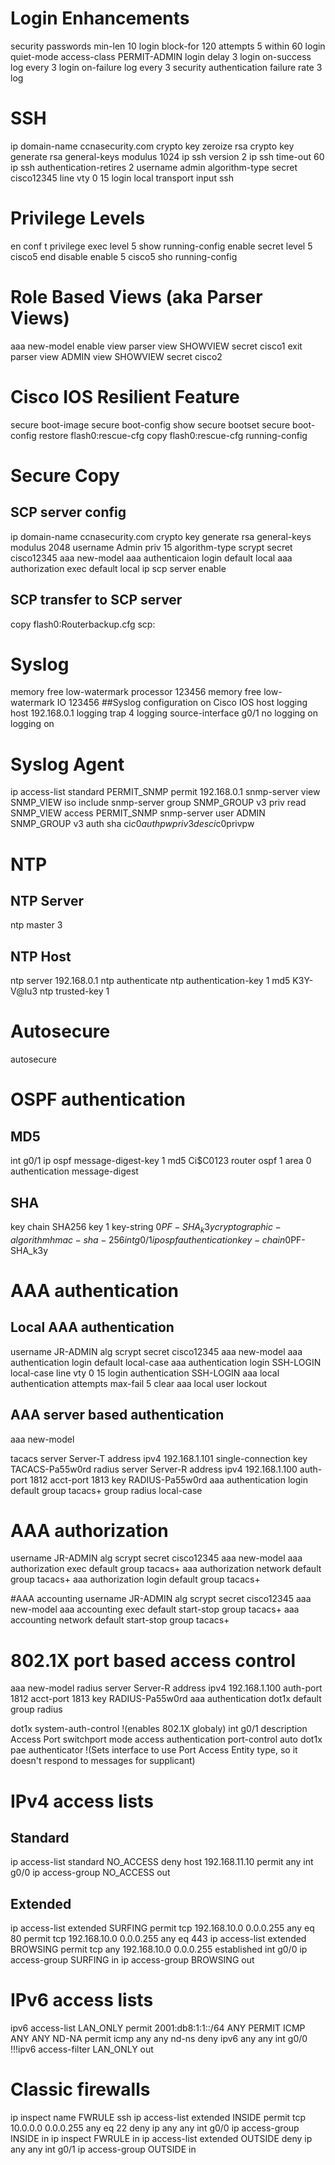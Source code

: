 # Login Enhancements

security passwords min-len 10
login block-for 120 attempts 5 within 60
login quiet-mode access-class PERMIT-ADMIN
login delay 3
login on-success log every 3
login on-failure log every 3
security authentication failure rate 3 log

# SSH
ip domain-name ccnasecurity.com
crypto key zeroize rsa
crypto key generate rsa general-keys modulus 1024
ip ssh version 2
ip ssh time-out 60
ip ssh authentication-retires 2
username admin algorithm-type secret cisco12345
line vty 0 15
  login local
  transport input ssh

# Privilege Levels
en
conf t
privilege exec level 5 show running-config
enable secret level 5 cisco5
end
disable
enable 5
cisco5
sho running-config

# Role Based Views (aka Parser Views)
aaa new-model
enable view 
parser view SHOWVIEW
  secret cisco1
exit
parser view ADMIN
view SHOWVIEW
secret cisco2

# Cisco IOS Resilient Feature
secure boot-image
secure boot-config
show secure bootset
secure boot-config restore flash0:rescue-cfg
copy flash0:rescue-cfg running-config

# Secure Copy

## SCP server config
ip domain-name ccnasecurity.com
crypto key generate rsa general-keys modulus 2048
username Admin priv 15 algorithm-type scrypt secret cisco12345
aaa new-model
aaa authenticaion login default local
aaa authorization exec default local
ip scp server enable

## SCP transfer to SCP server
copy flash0:Routerbackup.cfg scp:

# Syslog
memory free low-watermark processor 123456
memory free low-watermark IO 123456
##Syslog configuration on Cisco IOS host
logging host 192.168.0.1
logging trap 4
logging source-interface g0/1
no logging on 
logging on

# Syslog Agent

ip access-list standard PERMIT_SNMP
permit 192.168.0.1
snmp-server view SNMP_VIEW iso include
snmp-server group SNMP_GROUP v3 priv read SNMP_VIEW access PERMIT_SNMP
snmp-server user ADMIN SNMP_GROUP v3 auth sha ci$c0authpw priv 3des ci$c0privpw 

# NTP

## NTP Server
ntp master 3
## NTP Host
ntp server 192.168.0.1
ntp authenticate
ntp authentication-key 1 md5 K3Y-V@lu3
ntp trusted-key 1

# Autosecure
autosecure 
# OSPF authentication

## MD5
int g0/1
	ip ospf message-digest-key 1 md5 Ci$C0123
router ospf 1
	area 0 authentication message-digest

## SHA
key chain SHA256
	key 1
		key-string 0$PF-SHA_k3y
		cryptographic-algorithm hmac-sha-256
int g0/1
	ip ospf authentication key-chain 0$PF-SHA_k3y

# AAA authentication

## Local AAA authentication
username JR-ADMIN alg scrypt secret cisco12345
aaa new-model
aaa authentication login default local-case
aaa authentication login SSH-LOGIN local-case
line vty 0 15
	login authentication SSH-LOGIN
aaa local authentication attempts max-fail 5
clear aaa local user lockout 

## AAA server based authentication
aaa new-model

tacacs server Server-T
	address ipv4 192.168.1.101
	single-connection
	key TACACS-Pa55w0rd
radius server Server-R
	address ipv4 192.168.1.100 auth-port 1812 acct-port 1813
	key RADIUS-Pa55w0rd
aaa authentication login default group tacacs+ group radius local-case

# AAA authorization

username JR-ADMIN alg scrypt secret cisco12345
aaa new-model
aaa authorization exec default group tacacs+
aaa authorization network default group tacacs+
aaa authorization login default group tacacs+

#AAA accounting
username JR-ADMIN alg scrypt secret cisco12345
aaa new-model
aaa accounting exec default start-stop group tacacs+
aaa accounting network default start-stop group tacacs+

# 802.1X port based access control
aaa new-model
radius server Server-R
	address ipv4 192.168.1.100 auth-port 1812 acct-port 1813
	key RADIUS-Pa55w0rd
aaa authentication dot1x default group radius

dot1x system-auth-control 
!(enables 802.1X globaly)
int g0/1
	description Access Port
	switchport mode access
	authentication port-control auto
	dot1x pae authenticator 
	!(Sets interface to use Port Access Entity type, so it doesn't respond to messages for supplicant)

# IPv4 access lists

## Standard
ip access-list standard NO_ACCESS
   deny host 192.168.11.10
   permit any
int g0/0
   ip access-group NO_ACCESS out

## Extended
ip access-list extended SURFING
permit tcp 192.168.10.0 0.0.0.255 any eq 80
permit tcp 192.168.10.0 0.0.0.255 any eq 443
ip access-list extended BROWSING
   permit tcp any 192.168.10.0 0.0.0.255 established
int g0/0
   ip access-group SURFING in
   ip access-group BROWSING out

# IPv6 access lists
ipv6 access-list LAN_ONLY
   permit 2001:db8:1:1::/64 ANY
   PERMIT ICMP ANY ANY ND-NA
   permit icmp any any nd-ns
   deny ipv6 any any
int g0/0
   !!!ipv6 access-filter LAN_ONLY out
   
# Classic firewalls
ip inspect name FWRULE ssh
ip access-list extended INSIDE
   permit tcp 10.0.0.0 0.0.0.255 any eq 22
   deny ip any any
int g0/0
   ip access-group INSIDE in
   ip inspect FWRULE in
ip access-list extended OUTSIDE
   deny ip any any
int g0/1
   ip access-group OUTSIDE in
   
  

